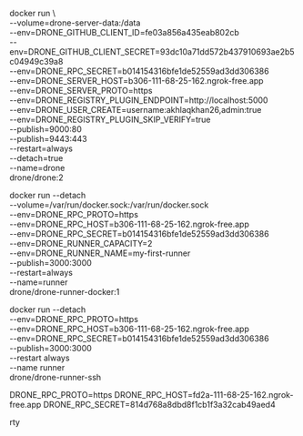 

docker run \      
    --volume=drone-server-data:/data \
    --env=DRONE_GITHUB_CLIENT_ID=fe03a856a435eab802cb \
    --env=DRONE_GITHUB_CLIENT_SECRET=93dc10a71dd572b437910693ae2b5c04949c39a8 \
    --env=DRONE_RPC_SECRET=b014154316bfe1de52559ad3dd306386 \
    --env=DRONE_SERVER_HOST=b306-111-68-25-162.ngrok-free.app  \
    --env=DRONE_SERVER_PROTO=https \
    --env=DRONE_REGISTRY_PLUGIN_ENDPOINT=http://localhost:5000 \
    --env=DRONE_USER_CREATE=username:akhlaqkhan26,admin:true \
    --env=DRONE_REGISTRY_PLUGIN_SKIP_VERIFY=true \
    --publish=9000:80 \
    --publish=9443:443 \
    --restart=always \
    --detach=true \
    --name=drone \
    drone/drone:2

docker run --detach \
    --volume=/var/run/docker.sock:/var/run/docker.sock \
    --env=DRONE_RPC_PROTO=https \
    --env=DRONE_RPC_HOST=b306-111-68-25-162.ngrok-free.app  \
    --env=DRONE_RPC_SECRET=b014154316bfe1de52559ad3dd306386 \
    --env=DRONE_RUNNER_CAPACITY=2 \
    --env=DRONE_RUNNER_NAME=my-first-runner \
    --publish=3000:3000 \
    --restart=always \
    --name=runner \
    drone/drone-runner-docker:1


docker run --detach \
    --env=DRONE_RPC_PROTO=https \
    --env=DRONE_RPC_HOST=b306-111-68-25-162.ngrok-free.app  \
    --env=DRONE_RPC_SECRET=b014154316bfe1de52559ad3dd306386 \
    --publish=3000:3000 \
    --restart always \
    --name runner \
    drone/drone-runner-ssh



DRONE_RPC_PROTO=https
DRONE_RPC_HOST=fd2a-111-68-25-162.ngrok-free.app
DRONE_RPC_SECRET=814d768a8dbd8f1cb1f3a32cab49aed4




rty



